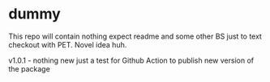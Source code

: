 # dummy
This repo will contain nothing expect readme and some other BS just to text checkout with PET. Novel idea huh. 


v1.0.1
	- nothing new just a test for Github Action to publish new version of the package